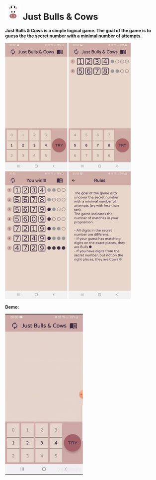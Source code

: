 <h1><img src="images/JustBullsAndCows_icon.png" alt="JustBullsAndCows" width="50"/> Just Bulls & Cow‪s‬</h1>

**Just Bulls & Cows is a simple logical game. The goal of the game is to guess the the secret number with a minimal number of attempts.**
<p float="left">
  <img src="images/JustBullsAndCows_1.jpg" alt="JustBullsAndCows" width="200"/>
  <img src="images/JustBullsAndCows_2.jpg" alt="JustBullsAndCows" width="200"/>
  <img src="images/JustBullsAndCows_3.jpg" alt="JustBullsAndCows" width="200"/>
  <img src="images/JustBullsAndCows_4.jpg" alt="JustBullsAndCows" width="200"/>
</p>

**Demo:**

<img src="images/demo.gif" alt="demo" width="250"/>
